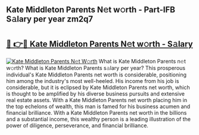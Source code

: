 ## Kate Middleton Parents N𝚎t w𝚘rth - Part-IFB S𝚊lary per year zm2q7

# <h2><a href="http://gc2n4y.nevu.top/?p=Kate+Middleton+Parents">🔗 👉🔴 Kate Middleton Parents N𝚎t w𝚘rth - S𝚊lary</a></h2>

[![Kate Middleton Parents N𝚎t W𝚘rth](https://i.imgur.com/Oavwk0R.jpeg)](http://gc2n4y.nevu.top/?p=Kate+Middleton+Parents)
What is Kate Middleton Parents n𝚎t w𝚘rth? What is Kate Middleton Parents s𝚊lary per year?
This prosperous individual's Kate Middleton Parents net worth is considerable, positioning him among the industry's most well-heeled. His income from his job is considerable, but it is eclipsed by Kate Middleton Parents net worth, which is thought to be amplified by his diverse business pursuits and extensive real estate assets. With a Kate Middleton Parents net worth placing him in the top echelons of wealth, this man is famed for his business acumen and financial brilliance. With a Kate Middleton Parents net worth in the billions and a substantial income, this wealthy person is a leading illustration of the power of diligence, perseverance, and financial brilliance.
